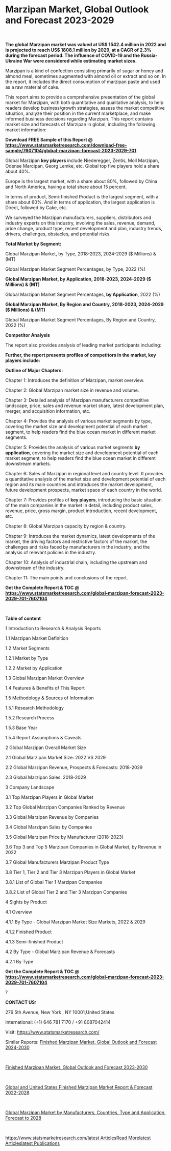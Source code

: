<h1>Marzipan Market, Global Outlook and Forecast 2023-2029</h1><br/><p><strong>The global Marzipan market was valued at US$ 1542.4 million in 2022 and is projected to reach US$ 1808.1 million by 2029, at a <strong>CAGR</strong> of 2.3% during the forecast period. The influence of COVID-19 and the Russia-Ukraine War were considered while estimating market sizes.</strong></p>
 
 
 
 <p>Marzipan is a kind of confection consisting primarily of sugar or honey and almond meal, sometimes augmented with almond oil or extract and so on. In the report, it includes the direct consumption of marzipan paste and used as a raw material of cake.</p>
 
 
 
 <p>This report aims to provide a comprehensive presentation of the global market for Marzipan, with both quantitative and qualitative analysis, to help readers develop business/growth strategies, assess the market competitive situation, analyze their position in the current marketplace, and make informed business decisions regarding Marzipan. This report contains market size and forecasts of Marzipan in global, including the following market information:</p>
 
 
 
 <p><strong>Download FREE Sample of this Report @ <a href="https://www.statsmarketresearch.com/download-free-sample/7607104/global-marzipan-forecast-2023-2029-701">https://www.statsmarketresearch.com/download-free-sample/7607104/global-marzipan-forecast-2023-2029-701</a></strong></p>
 
 
 
 <p>Global Marzipan <strong>key players</strong> include Niederegger, Zentis, Moll Marzipan, Odense Marcipan, Georg Lemke, etc. Global top five players hold a share about 40%.</p>
 
 
 
 <p>Europe is the largest market, with a share about 80%, followed by China and North America, having a total share about 15 percent.</p>
 
 
 
 <p>In terms of product, Semi-finished Product is the largest segment, with a share about 60%. And in terms of application, the largest application is Direct, followed by Cake, etc.</p>
 
 
 
 <p>We surveyed the Marzipan manufacturers, suppliers, distributors and industry experts on this industry, involving the sales, revenue, demand, price change, product type, recent development and plan, industry trends, drivers, challenges, obstacles, and potential risks.</p>
 
 
 
 <p><strong>Total Market by Segment:</strong></p>
 
 
 
 <p>Global Marzipan Market, by Type, 2018-2023, 2024-2029 ($ Millions) & (MT)</p>
 
 
 
 <p>Global Marzipan Market Segment Percentages, by Type, 2022 (%)</p>
 
 
 
 <p><strong>Global Marzipan Market, <strong>by Application</strong>, 2018-2023, 2024-2029 ($ Millions) & (MT)</strong></p>
 
 
 
 <p>Global Marzipan Market Segment Percentages, <strong>by Application</strong>, 2022 (%)</p>
 
 
 
 <p><strong>Global Marzipan Market, By Region and Country, 2018-2023, 2024-2029 ($ Millions) & (MT)</strong></p>
 
 
 
 <p>Global Marzipan Market Segment Percentages, By Region and Country, 2022 (%)</p>
 
 
 
 <p><strong>Competitor Analysis</strong></p>
 
 
 
 <p>The report also provides analysis of leading market participants including:</p>
 
 
 
 <p><strong>Further, the report presents profiles of competitors in the market, <strong>key players</strong> include:</strong></p>
 
 
 
 <p><strong>Outline of Major Chapters:</strong></p>
 
 
 
 <p>Chapter 1: Introduces the definition of Marzipan, market overview.</p>
 
 
 
 <p>Chapter 2: Global Marzipan market size in revenue and volume.</p>
 
 
 
 <p>Chapter 3: Detailed analysis of Marzipan manufacturers competitive landscape, price, sales and revenue market share, latest development plan, merger, and acquisition information, etc.</p>
 
 
 
 <p>Chapter 4: Provides the analysis of various market segments by type, covering the market size and development potential of each market segment, to help readers find the blue ocean market in different market segments.</p>
 
 
 
 <p>Chapter 5: Provides the analysis of various market segments <strong>by application</strong>, covering the market size and development potential of each market segment, to help readers find the blue ocean market in different downstream markets.</p>
 
 
 
 <p>Chapter 6: Sales of Marzipan in regional level and country level. It provides a quantitative analysis of the market size and development potential of each region and its main countries and introduces the market development, future development prospects, market space of each country in the world.</p>
 
 
 
 <p>Chapter 7: Provides profiles of <strong>key players</strong>, introducing the basic situation of the main companies in the market in detail, including product sales, revenue, price, gross margin, product introduction, recent development, etc.</p>
 
 
 
 <p>Chapter 8: Global Marzipan capacity by region & country.</p>
 
 
 
 <p>Chapter 9: Introduces the market dynamics, latest developments of the market, the driving factors and restrictive factors of the market, the challenges and risks faced by manufacturers in the industry, and the analysis of relevant policies in the industry.</p>
 
 
 
 <p>Chapter 10: Analysis of industrial chain, including the upstream and downstream of the industry.</p>
 
 
 
 <p>Chapter 11: The main points and conclusions of the report.</p>
 
 
 
 <div><b>Get the Complete Report & TOC @ <a href="https://www.statsmarketresearch.com/global-marzipan-forecast-2023-2029-701-7607104">https://www.statsmarketresearch.com/global-marzipan-forecast-2023-2029-701-7607104</a></b></div>
 
 
 
 <p><br />
 
 <b>Table of content</b></p>
 
 
 
 <p>1 Introduction to Research & Analysis Reports<br />
 
 1.1 Marzipan Market Definition<br />
 
 1.2 Market Segments<br />
 
 1.2.1 Market by Type<br />
 
 1.2.2 Market by Application<br />
 
 1.3 Global Marzipan Market Overview<br />
 
 1.4 Features & Benefits of This Report<br />
 
 1.5 Methodology & Sources of Information<br />
 
 1.5.1 Research Methodology<br />
 
 1.5.2 Research Process<br />
 
 1.5.3 Base Year<br />
 
 1.5.4 Report Assumptions & Caveats<br />
 
 2 Global Marzipan Overall Market Size<br />
 
 2.1 Global Marzipan Market Size: 2022 VS 2029<br />
 
 2.2 Global Marzipan Revenue, Prospects & Forecasts: 2018-2029<br />
 
 2.3 Global Marzipan Sales: 2018-2029<br />
 
 3 Company Landscape<br />
 
 3.1 Top Marzipan Players in Global Market<br />
 
 3.2 Top Global Marzipan Companies Ranked by Revenue<br />
 
 3.3 Global Marzipan Revenue by Companies<br />
 
 3.4 Global Marzipan Sales by Companies<br />
 
 3.5 Global Marzipan Price by Manufacturer (2018-2023)<br />
 
 3.6 Top 3 and Top 5 Marzipan Companies in Global Market, by Revenue in 2022<br />
 
 3.7 Global Manufacturers Marzipan Product Type<br />
 
 3.8 Tier 1, Tier 2 and Tier 3 Marzipan Players in Global Market<br />
 
 3.8.1 List of Global Tier 1 Marzipan Companies<br />
 
 3.8.2 List of Global Tier 2 and Tier 3 Marzipan Companies<br />
 
 4 Sights by Product<br />
 
 4.1 Overview<br />
 
 4.1.1 By Type - Global Marzipan Market Size Markets, 2022 & 2029<br />
 
 4.1.2 Finished Product<br />
 
 4.1.3 Semi-finished Product<br />
 
 4.2 By Type - Global Marzipan Revenue & Forecasts<br />
 
 4.2.1 By Type</p>
 
 
 
 <div><b>Get the Complete Report & TOC @ <a href="https://www.statsmarketresearch.com/global-marzipan-forecast-2023-2029-701-7607104">https://www.statsmarketresearch.com/global-marzipan-forecast-2023-2029-701-7607104</a></b></div>
 
 
 
 <p>? </p>
 
 
 
 <p><b>CONTACT US:</b><br />
 
 276 5th Avenue, New York , NY 10001,United States<br />
 
 International: (+1) 646 781 7170 / +91 8087042414<br />
 
 Visit: <a href="https://www.statsmarketresearch.com/">https://www.statsmarketresearch.com/</a><br />
 
 Similar Reports: <a href="https://www.statsmarketresearch.com/global-marzipan-forecast-2023-2029-701-7607104">Finished Marzipan Market, Global Outlook and Forecast 2024-2030</a><br />
 
 <br />
 
 <a href="https://www.statsmarketresearch.com/global-marzipan-forecast-2023-2029-701-7607104">Finished Marzipan Market, Global Outlook and Forecast 2023-2030</a><br />
 
 <br />
 
 <a href="https://www.statsmarketresearch.com/global-marzipan-forecast-2023-2029-701-7607104">Global and United States Finished Marzipan Market Report & Forecast 2022-2028</a><br />
 
 <br />
 
 <a href="https://www.statsmarketresearch.com/global-marzipan-forecast-2023-2029-701-7607104">Global Marzipan Market by Manufacturers, Countries, Type and Application, Forecast to 2028</a><br />
 
 <br />
 
 <a href="https://gyeongbokgung.com">https://www.statsmarketresearch.com/</a><a href="https://hallyeomaritime.com">latest Articles</a><a href="https://jingwansa.com">Read More</a><a href="https://nguoiviet.jp/">latest Articles</a><a href="https://www.intelmarketresearch.com/">latest Publications</a></p>
